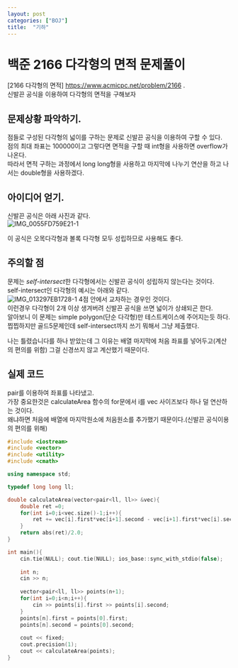 ```yaml
---
layout: post
categories: ["BOJ"]
title:  "기하"
---
```

백준 2166 다각형의 면적 문제풀이
======================================

[2166 다각형의 면적] <https://www.acmicpc.net/problem/2166> .     
신발끈 공식을 이용하여 다각형의 면적을 구해보자

## 문제상황 파악하기.  
점들로 구성된 다각형의 넓이를 구하는 문제로 신발끈 공식을 이용하여 구할 수 있다.   
점의 최대 좌표는 100000이고 그렇다면 면적을 구할 때 int형을 사용하면 overflow가 나온다.   
따라서 면적 구하는 과정에서 long long형을 사용하고 마지막에 나누기 연산을 하고 나서는 double형을 사용하겠다.   

## 아이디어 얻기.  
신발끈 공식은 아래 사진과 같다.  
![IMG_0055FD759E21-1](https://user-images.githubusercontent.com/87902719/164871993-b53a563a-0de1-4e95-9d6d-43dd9cc94760.jpeg)

이 공식은 오목다각형과 볼록 다각형 모두 성립하므로 사용해도 좋다.  


## 주의할 점
문제는 *self-intersect*한 다각형에서는 신발끈 공식이 성립하지 않는다는 것이다.    
self-intersect인 다각형의 예시는 아래와 같다.  
![IMG_013297EB1728-1](https://user-images.githubusercontent.com/87902719/164872570-e5bd3d96-3396-4295-b17c-80a0b35e3b99.jpeg)
4점 안에서 교차하는 경우인 것이다.  
이런경우 다각형이 2개 이상 생겨버려 신발끈 공식을 쓰면 넓이가 상쇄되곤 한다.    
알아보니 이 문제는 simple polygon(단순 다각형)만 테스트케이스에 주어지는듯 하다.   
찝찝하지만 골드5문제인데 self-intersect까지 쓰기 뭐해서 그냥 제출했다.   

나는 틀렸습니다를 하나 받았는데 그 이유는 배열 마지막에 처음 좌표를 넣어두고(계산의 편의를 위함) 그걸 신경쓰지 않고 계산했기 때문이다.   

## 실제 코드
pair를 이용하여 좌표를 나타냈고.  
가장 중요한것은 calculateArea 함수의 for문에서 i를 vec 사이즈보다 하나 덜 연산하는 것이다.  
왜냐하면 처음에 배열에 마지막원소에 처음원소를 추가했기 때문이다.(신발끈 공식이용의 편의를 위해)
```cpp
#include <iostream>
#include <vector>
#include <utility>
#include <cmath>

using namespace std;

typedef long long ll;

double calculateArea(vector<pair<ll, ll>> &vec){
    double ret =0;
    for(int i=0;i<vec.size()-1;i++){
        ret += vec[i].first*vec[i+1].second - vec[i+1].first*vec[i].second;
    }
    return abs(ret)/2.0;
}

int main(){
    cin.tie(NULL); cout.tie(NULL); ios_base::sync_with_stdio(false);
    
    int n;
    cin >> n;
    
    vector<pair<ll, ll>> points(n+1);
    for(int i=0;i<n;i++){
        cin >> points[i].first >> points[i].second;
    }
    points[n].first = points[0].first;
    points[n].second = points[0].second;
    
    cout << fixed;
    cout.precision(1);
    cout << calculateArea(points);
}

```
